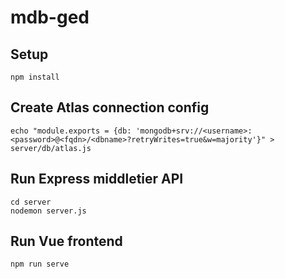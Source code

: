 # mdb-ged

## Setup
```
npm install
```

## Create Atlas connection config
```
echo "module.exports = {db: 'mongodb+srv://<username>:<password>@<fqdn>/<dbname>?retryWrites=true&w=majority'}" > server/db/atlas.js
```

## Run Express middletier API
```
cd server
nodemon server.js
```

## Run Vue frontend
```
npm run serve
```